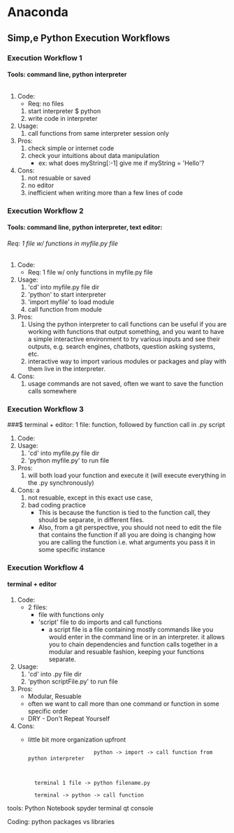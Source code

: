# Anaconda
## Simp,e Python Execution Workflows
### Execution Workflow 1
#### Tools: command line, python interpreter 
###### 
1. Code: 		
	* Req: no files		
	1. start interpreter
		$ python
	2. write code in interpreter
2. Usage:			 	
	1. call functions from same interpreter session only
3. Pros:								
	1. check simple or internet code 
	2. check your intuitions about data manipulation
		* ex: what does myString[:-1] give me if myString = 'Hello'?
4. Cons:								
	1. not resuable or saved
	2. no editor
	3. inefficient when writing more than a few lines of code

### Execution Workflow 2
#### Tools: command line, python interpreter, text editor: 
###### Req: 1 file w/ functions in myfile.py file
1. Code:			
	* Req: 1 file w/ only functions in myfile.py file
2. Usage: 					
	1. 'cd' into myfile.py file dir
	2. 'python' to start interpreter
	3. 'import myfile' to load module
	4. call function from module
3. Pros:					
	1. Using the python interpreter to call functions can be useful if you are working with functions that output something, and you want to have a simple interactive environment to try various inputs and see their outputs, e.g. search engines, chatbots, question asking systems, etc.
	2. interactive way to import various modules or packages and play with them live in the interpreter.
4. Cons:					
	1. usage commands are not saved, often we want to save the function calls somewhere

### Execution Workflow 3
###$ terminal + editor: 1 file: function, followed by function call in .py script
1. Code:				
2. Usage: 				
	1. 'cd' into myfile.py file dir
	2. 'python myfile.py' to run file 
3. Pros:					
	1. will both load your function and execute it (will execute everything in the .py synchronously)
4. Cons:					a
	1. not resuable, except in this exact use case, 
	2. bad coding practice
		* This is because the function is tied to the function call, they should be separate, in different files.
		* Also, from a git perspective, you should not need to edit the file that contains the function if all you are doing is changing how you are calling the function i.e. what arguments you pass it in some specific instance

### Execution Workflow 4
#### terminal + editor  
1. Code:	
	* 2 files:			
		 * file with functions only
		 * 'script' file to do imports and call functions 
			* a script file is a file containing mostly commands like you would enter in the command line or in an interpreter. it allows you to chain dependencies and function calls together in a modular and resuable fashion, keeping your functions separate.
2. Usage: 				
	1. 'cd' into .py file dir
	2. 'python scriptFile.py' to run file
3. Pros:					
	* Modular, Resuable 
	* often we want to call more than one command or function in some specific order
	* DRY - Don't Repeat Yourself 
4. Cons:					
	* little bit more organization upfront












							   python -> import -> call function from python interpreter



			terminal 1 file -> python filename.py

			terminal -> python -> call function





tools:
	Python Notebook
	spyder
	terminal
	qt console




Coding:
	python packages vs libraries







